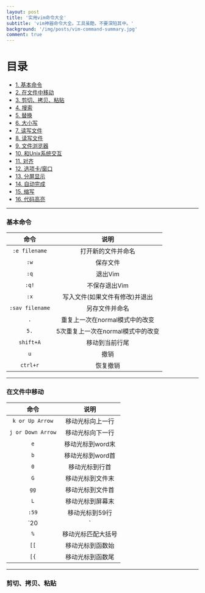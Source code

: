 ```yaml
---
layout: post
title: '实用vim命令大全'
subtitle: 'vim神器命令大全。工具虽酷，不要深陷其中。'
background: '/img/posts/vim-command-summary.jpg'
comment: true
---
```


# 目录

- [1. 基本命令](#1)
- [2. 在文件中移动](#2)
- [3. 剪切、拷贝、粘贴](#3)
- [4. 搜索](#4)
- [5. 替换](#5)
- [6. 大小写](#6)
- [7. 读写文件](#7)
- [8. 读写文件](#8)
- [9. 文件浏览器](#9)
- [10. 和Unix系统交互](#10)
- [11. 对齐](#11)
- [12. 选项卡/窗口](#12)
- [13. 分屏显示](#13)
- [14. 自动完成](#14)
- [15. 缩写](#15)
- [16. 代码高亮](#16)

---

<h3 id="1">基本命令</h3>

| 命令 | 说明 |
| :--:| :--: |
| `:e filename` | 打开新的文件并命名 |
| `:w` | 保存文件 |
| `:q` | 退出Vim |
| `:q!` | 不保存退出Vim |
| `:x` | 写入文件(如果文件有修改)并退出 |
| `:sav filename` | 另存文件并命名 |
| `.` | 重复上一次在normal模式中的改变 |
| `5.` | 5次重复上一次在normal模式中的改变 |
| `shift+A` | 移动到当前行尾 |
| `u` | 撤销 |
| `ctrl+r` | 恢复撤销 |

---

<h3 id="2">在文件中移动</h3>

| 命令 | 说明 |
| :--:| :--: |
| `k or Up Arrow` | 移动光标向上一行 |
| `j or Down Arrow` | 移动光标向下一行 |
| `e` | 移动光标到word末 |
| `b` | 移动光标到word首 |
| `0` | 移动光标到行首 |
| `G` | 移动光标到文件末 |
| `gg` | 移动光标到文件首 |
| `L` | 移动光标到屏幕末 |
| `:59` | 移动光标到59行 |
| `20|` | 移动光标到20列 |
| `%` | 移动光标匹配大括号 |
| `[[` | 移动光标到函数始 |
| `[{` | 移动光标到函数尾 |

---

<h3 id="3">剪切、拷贝、粘贴</h3>
